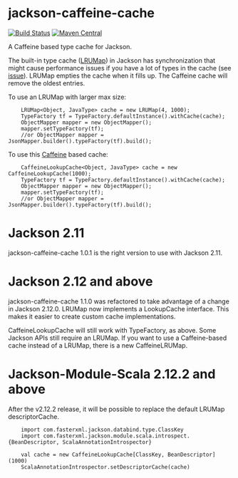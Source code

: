 # jackson-caffeine-cache

[![Build Status](https://travis-ci.org/pjfanning/jackson-caffeine-cache.svg?branch=master)](https://travis-ci.org/pjfanning/jackson-caffeine-cache)
[![Maven Central](https://maven-badges.herokuapp.com/maven-central/com.github.pjfanning/jackson-caffeine-cache/badge.svg)](https://maven-badges.herokuapp.com/maven-central/com.github.pjfanning/jackson-caffeine-cache)

A Caffeine based type cache for Jackson.

The built-in type cache ([LRUMap](https://github.com/FasterXML/jackson-databind/blob/2.10/src/main/java/com/fasterxml/jackson/databind/util/LRUMap.java))
in Jackson has synchronization that might cause performance issues if you have a lot of types in the cache (see [issue](https://github.com/FasterXML/jackson-module-scala/issues/428)). LRUMap empties the cache when it fills up. The Caffeine cache will remove the oldest entries.

To use an LRUMap with larger max size:

        LRUMap<Object, JavaType> cache = new LRUMap(4, 1000);
        TypeFactory tf = TypeFactory.defaultInstance().withCache(cache);
        ObjectMapper mapper = new ObjectMapper();
        mapper.setTypeFactory(tf);
        //or ObjectMapper mapper = JsonMapper.builder().typeFactory(tf).build();

To use this [Caffeine](https://github.com/ben-manes/caffeine) based cache:

        CaffeineLookupCache<Object, JavaType> cache = new CaffeineLookupCache(1000);
        TypeFactory tf = TypeFactory.defaultInstance().withCache(cache);
        ObjectMapper mapper = new ObjectMapper();
        mapper.setTypeFactory(tf);
        //or ObjectMapper mapper = JsonMapper.builder().typeFactory(tf).build();
        
# Jackson 2.11

jackson-caffeine-cache 1.0.1 is the right version to use with Jackson 2.11.
        
# Jackson 2.12 and above
 
jackson-caffeine-cache 1.1.0 was refactored to take advantage of a change in Jackson 2.12.0. LRUMap now implements a LookupCache interface. This makes it easier to create custom cache implementations.

CaffeineLookupCache will still work with TypeFactory, as above. Some Jackson APIs still require an LRUMap. If you want to use a Caffeine-based cache instead of a LRUMap, there is a new CaffeineLRUMap.

# Jackson-Module-Scala 2.12.2 and above

After the v2.12.2 release, it will be possible to replace the default LRUMap descriptorCache.

        import com.fasterxml.jackson.databind.type.ClassKey
        import com.fasterxml.jackson.module.scala.introspect.{BeanDescriptor, ScalaAnnotationIntrospector}
        
        val cache = new CaffeineLookupCache[ClassKey, BeanDescriptor](1000)
        ScalaAnnotationIntrospector.setDescriptorCache(cache)
